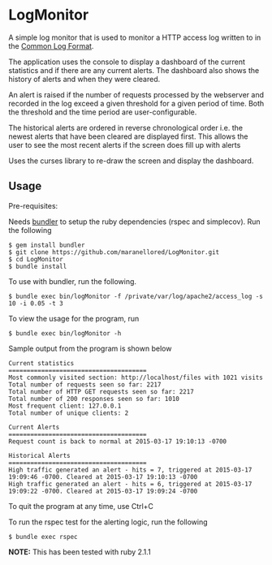 LogMonitor
===========

A simple log monitor that is used to monitor a HTTP access log written to in the [Common Log Format](http://www.w3.org/Daemon/User/Config/Logging.html).

The application uses the console to display a dashboard of the current statistics and if there are any current alerts. The dashboard also shows the history of alerts and when they were cleared. 

An alert is raised if the number of requests processed by the webserver and recorded in the log exceed a given threshold for a given period of time. Both the threshold and the time period are user-configurable. 

The historical alerts are ordered in reverse chronological order i.e. the newest alerts that have been cleared are displayed first. This allows the user to see the most recent alerts if the screen does fill up with alerts

Uses the curses library to re-draw the screen and display the dashboard. 


Usage
------

Pre-requisites:

Needs [bundler](http://bundler.io) to setup the ruby dependencies (rspec and simplecov). Run the following
```
$ gem install bundler
$ git clone https://github.com/maranellored/LogMonitor.git 
$ cd LogMonitor
$ bundle install
```

To use with bundler, run the following.
```
$ bundle exec bin/logMonitor -f /private/var/log/apache2/access_log -s 10 -i 0.05 -t 3
```
To view the usage for the program, run
```
$ bundle exec bin/logMonitor -h
```

Sample output from the program is shown below
```
Current statistics
======================================
Most commonly visited section: http://localhost/files with 1021 visits
Total number of requests seen so far: 2217
Total number of HTTP GET requests seen so far: 2217
Total number of 200 responses seen so far: 1010
Most frequent client: 127.0.0.1
Total number of unique clients: 2

Current Alerts
======================================
Request count is back to normal at 2015-03-17 19:10:13 -0700

Historical Alerts
======================================
High traffic generated an alert - hits = 7, triggered at 2015-03-17 19:09:46 -0700. Cleared at 2015-03-17 19:10:13 -0700
High traffic generated an alert - hits = 6, triggered at 2015-03-17 19:09:22 -0700. Cleared at 2015-03-17 19:09:24 -0700
```

To quit the program at any time, use Ctrl+C


To run the rspec test for the alerting logic, run the following
```
$ bundle exec rspec
```

**NOTE:** This has been tested with ruby 2.1.1
